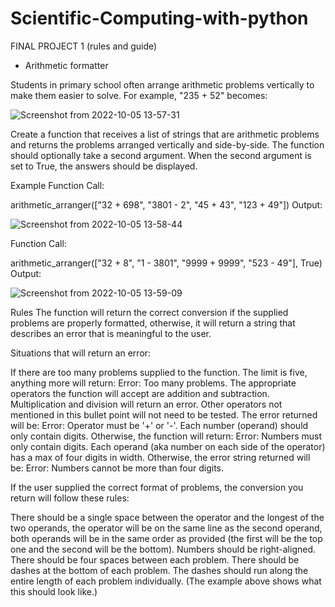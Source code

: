 # Scientific-Computing-with-python

FINAL PROJECT 1 
(rules and guide)
- Arithmetic formatter

Students in primary school often arrange arithmetic problems vertically to make them easier to solve. For example, "235 + 52" becomes:

![Screenshot from 2022-10-05 13-57-31](https://user-images.githubusercontent.com/109280394/194055148-4aff239f-25d9-41b7-ae60-2078827f6f14.png)

Create a function that receives a list of strings that are arithmetic problems and returns the problems arranged vertically and side-by-side. The function should optionally take a second argument. When the second argument is set to True, the answers should be displayed.

Example
Function Call:

arithmetic_arranger(["32 + 698", "3801 - 2", "45 + 43", "123 + 49"])
Output:

![Screenshot from 2022-10-05 13-58-44](https://user-images.githubusercontent.com/109280394/194055279-9026429c-3556-417b-9ae2-4aeb45108003.png)

Function Call:

arithmetic_arranger(["32 + 8", "1 - 3801", "9999 + 9999", "523 - 49"], True)
Output:

![Screenshot from 2022-10-05 13-59-09](https://user-images.githubusercontent.com/109280394/194055350-61248ed9-b972-44eb-95c9-55a6cb028200.png)

Rules
The function will return the correct conversion if the supplied problems are properly formatted, otherwise, it will return a string that describes an error that is meaningful to the user.

Situations that will return an error:

If there are too many problems supplied to the function. 
The limit is five, anything more will return: Error: Too many problems.
The appropriate operators the function will accept are addition and subtraction. 
Multiplication and division will return an error. 
Other operators not mentioned in this bullet point will not need to be tested. 
The error returned will be: Error: Operator must be '+' or '-'.
Each number (operand) should only contain digits. Otherwise, the function will return: 
Error: Numbers must only contain digits.
Each operand (aka number on each side of the operator) has a max of four digits in width. 
Otherwise, the error string returned will be: Error: Numbers cannot be more than four digits.

If the user supplied the correct format of problems, the conversion you return will follow these rules:

There should be a single space between the operator and the longest of the two operands, 
the operator will be on the same line as the second operand, both operands will be in the same order as provided (the first will be the top one and the second will be the bottom).
Numbers should be right-aligned.
There should be four spaces between each problem.
There should be dashes at the bottom of each problem. 
The dashes should run along the entire length of each problem individually. (The example above shows what this should look like.)

